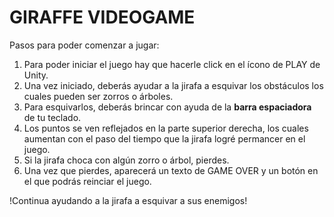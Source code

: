 # GIRAFFE VIDEOGAME

Pasos para poder comenzar a jugar:

1. Para poder iniciar el juego hay que hacerle click en el ícono de PLAY de Unity.
2. Una vez iniciado, deberás ayudar a la jirafa a esquivar los obstáculos los cuales pueden ser zorros o árboles. 
3. Para esquivarlos, deberás brincar con ayuda de la **barra espaciadora** de tu teclado. 
4. Los puntos se ven reflejados en la parte superior derecha, los cuales aumentan con el paso del tiempo que la jirafa logré permancer en el juego. 
5. Si la jirafa choca con algún zorro o árbol, pierdes. 
6. Una vez que pierdes, aparecerá un texto de GAME OVER y un botón en el que podrás reinciar el juego. 

!Continua ayudando a la jirafa a esquivar a sus enemigos! 